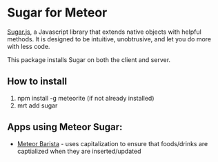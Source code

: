 # Sugar for Meteor

[Sugar.js](http://sugarjs.com/), a Javascript library that extends native objects with helpful methods. It is designed to be intuitive, unobtrusive, and let you do more with less code.

This package installs Sugar on both the client and server.

## How to install
1. npm install -g meteorite (if not already installed)
2. mrt add sugar

## Apps using Meteor Sugar:
* [Meteor Barista](http://barista.meteor.com) - uses capitalization to ensure that foods/drinks are captialized when they are inserted/updated